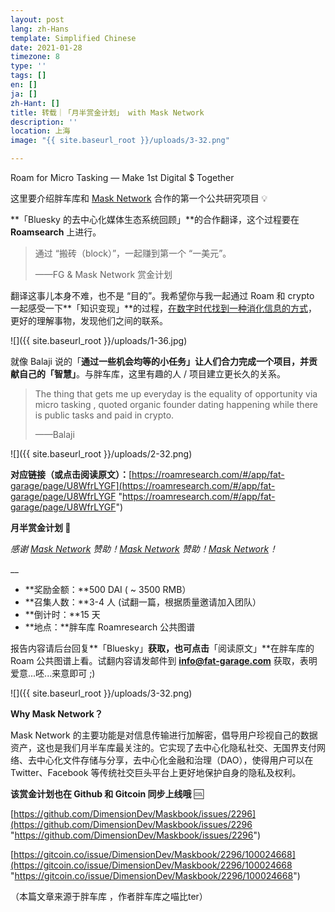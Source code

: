```yaml
---
layout: post
lang: zh-Hans
template: Simplified Chinese
date: 2021-01-28
timezone: 8
type: ''
tags: []
en: []
ja: []
zh-Hant: []
title: 转载｜「月半赏金计划」 with Mask Network
description: ''
location: 上海
image: "{{ site.baseurl_root }}/uploads/3-32.png"

---
```

Roam for Micro Tasking — Make 1st Digital $ Together

这里要介绍胖车库和 [Mask Network](https://mp.weixin.qq.com/s?__biz=MzU4OTkwNDYzMw==&mid=2247485996&idx=1&sn=d59bf78d1f8611410092782ecfa63dc7&scene=21#wechat_redirect) 合作的第一个公共研究项目 💡

**「Bluesky 的去中心化媒体生态系统回顾」**的合作翻译，这个过程要在 **Roamsearch** 上进行。

> 通过 “搬砖（block）”，一起赚到第一个 “一美元”。
>
> ——FG & Mask Network 赏金计划

翻译这事儿本身不难，也不是 “目的”。我希望你与我一起通过 Roam 和 crypto 一起感受一下**「知识变现」**的过程，[在数字时代找到一种消化信息的方式](http://mp.weixin.qq.com/s?__biz=MzU5NjQxNzQ3Mw==&mid=2247485611&idx=1&sn=404b6f11d46c32ffc58659377f58b4a0&chksm=fe624605c915cf13ee4884ce36db59c09fcaba4e3b72062715d5fa0bb2cc222b51e5cfb6aaab&scene=21#wechat_redirect)，更好的理解事物，发现他们之间的联系。

![]({{ site.baseurl_root }}/uploads/1-36.jpg)

就像 Balaji 说的「**通过一些机会均等的小任务」**让人们合力完成一个项目，并贡献自己的**「智慧」**。与胖车库，这里有趣的人 / 项目建立更长久的关系。

> The thing that gets me up everyday is the equality of opportunity via micro tasking , quoted organic founder dating happening while there is public tasks and paid in crypto.
>
> ——Balaji

![]({{ site.baseurl_root }}/uploads/2-32.png)

**对应链接（或点击阅读原文）：**[https://roamresearch.com/#/app/fat-garage/page/U8WfrLYGF](https://roamresearch.com/#/app/fat-garage/page/U8WfrLYGF "https://roamresearch.com/#/app/fat-garage/page/U8WfrLYGF")

**月半赏金计划 🤑**

_感谢_ [_Mask Network_](https://mp.weixin.qq.com/s?__biz=MzU4OTkwNDYzMw==&mid=2247485996&idx=1&sn=d59bf78d1f8611410092782ecfa63dc7&scene=21#wechat_redirect) _赞助！_[_Mask Network_](https://mp.weixin.qq.com/s?__biz=MzA4MzE1MzQ3MA==&mid=2450142901&idx=1&sn=d9da9d8e07c4bb43060aaec719639e2c&chksm=880451e4bf73d8f2e4b9174a837ad29d0e9ddbecdcda36eca297545fc63d64aba5137cb61fb2&scene=21#wechat_redirect) _赞助！_[_Mask Network_](http://mp.weixin.qq.com/s?__biz=MzU5NjQxNzQ3Mw==&mid=2247485715&idx=1&sn=3f22d58f255469bc3dd4762a5678e7bd&chksm=fe6247bdc915ceab7435429d8056a41e905d3eb3e8ff6771f7ba77c0af3175dfe03cc0c84c14&scene=21#wechat_redirect)_！_

__

* **奖励金额：**500 DAI ( \~ 3500 RMB）
* **召集人数：**3-4 人 (试翻一篇，根据质量邀请加入团队）
* **倒计时：**15 天
* **地点：**胖车库 Roamresearch 公共图谱

报告内容请后台回复**「Bluesky」**获取，也可点击**「阅读原文」**在胖车库的 Roam 公共图谱上看。试翻内容请发邮件到 **info@fat-garage.com** 获取，表明爱意...呸...来意即可 ;)

![]({{ site.baseurl_root }}/uploads/3-32.png)

**Why Mask Network？**

Mask Network 的主要功能是对信息传输进行加解密，倡导用户珍视自己的数据资产，这也是我们月半车库最关注的。它实现了去中心化隐私社交、无国界支付网络、去中心化文件存储与分享，去中心化金融和治理（DAO），使得用户可以在 Twitter、Facebook 等传统社交巨头平台上更好地保护自身的隐私及权利。

**该赏金计划也在 Github 和 Gitcoin 同步上线哦** 🆒

[https://github.com/DimensionDev/Maskbook/issues/2296](https://github.com/DimensionDev/Maskbook/issues/2296 "https://github.com/DimensionDev/Maskbook/issues/2296")

[https://gitcoin.co/issue/DimensionDev/Maskbook/2296/100024668](https://gitcoin.co/issue/DimensionDev/Maskbook/2296/100024668 "https://gitcoin.co/issue/DimensionDev/Maskbook/2296/100024668")

（本篇文章来源于胖车库 ，作者胖车库之喵比ter）